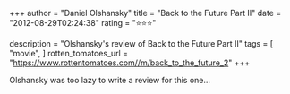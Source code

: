 +++
author = "Daniel Olshansky"
title = "Back to the Future Part II"
date = "2012-08-29T02:24:38"
rating = "⭐⭐⭐"

description = "Olshansky's review of Back to the Future Part II"
tags = [
    "movie",
]
rotten_tomatoes_url = "https://www.rottentomatoes.com//m/back_to_the_future_2"
+++

Olshansky was too lazy to write a review for this one...
